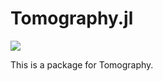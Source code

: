 # Tomography.jl

[![](https://img.shields.io/badge/docs-dev-blue.svg)](https://knu-math-ai.github.io/Tomography.jl/dev/)

This is a package for Tomography.
